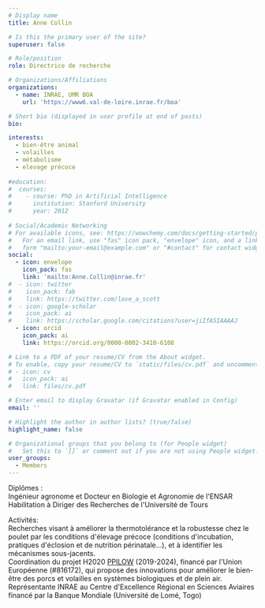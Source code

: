 ```yaml
---
# Display name
title: Anne Collin

# Is this the primary user of the site?
superuser: false

# Role/position
role: Directrice de recherche

# Organizations/Affiliations
organizations:
  - name: INRAE, UMR BOA
    url: 'https://www6.val-de-loire.inrae.fr/boa'

# Short bio (displayed in user profile at end of posts)
bio: 

interests:
  - bien-être animal
  - volailles
  - métabolisme
  - elevage précoce
  
#education:
#  courses:
#    - course: PhD in Artificial Intelligence
#      institution: Stanford University
#      year: 2012
 
# Social/Academic Networking
# For available icons, see: https://wowchemy.com/docs/getting-started/page-builder/#icons
#   For an email link, use "fas" icon pack, "envelope" icon, and a link in the
#   form "mailto:your-email@example.com" or "#contact" for contact widget.
social:
  - icon: envelope
    icon_pack: fas
    link: 'mailto:Anne.Collin@inrae.fr'
#  - icon: twitter
#    icon_pack: fab
#    link: https://twitter.com/love_a_scott
#  - icon: google-scholar
#    icon_pack: ai
#    link: https://scholar.google.com/citations?user=jiIfA5IAAAAJ
  - icon: orcid
    icon_pack: ai
    link: https://orcid.org/0000-0002-3410-6108

# Link to a PDF of your resume/CV from the About widget.
# To enable, copy your resume/CV to `static/files/cv.pdf` and uncomment the lines below.
# - icon: cv
#   icon_pack: ai
#   link: files/cv.pdf

# Enter email to display Gravatar (if Gravatar enabled in Config)
email: ''

# Highlight the author in author lists? (true/false)
highlight_name: false

# Organizational groups that you belong to (for People widget)
#   Set this to `[]` or comment out if you are not using People widget.
user_groups:
  - Members
---
```


Diplômes :   
Ingénieur agronome et Docteur en Biologie et Agronomie de l'ENSAR  
Habilitation à Diriger des Recherches de l'Université de Tours  

Activités:  
Recherches visant à améliorer la thermotolérance et la robustesse chez le poulet par les conditions d'élevage précoce (conditions d'incubation, pratiques d'éclosion et de nutrition périnatale...), et à identifier les mécanismes sous-jacents.   
Coordination du projet H2020 [PPILOW](https://www.ppilow.eu) (2019-2024), financé par l'Union Européenne (#816172), qui propose des innovations pour améliorer le bien-être des porcs et volailles en systèmes biologiques et de plein air.  
Représentante INRAE au Centre d'Excellence Régional en Sciences Aviaires financé par la Banque Mondiale (Université de Lomé, Togo)